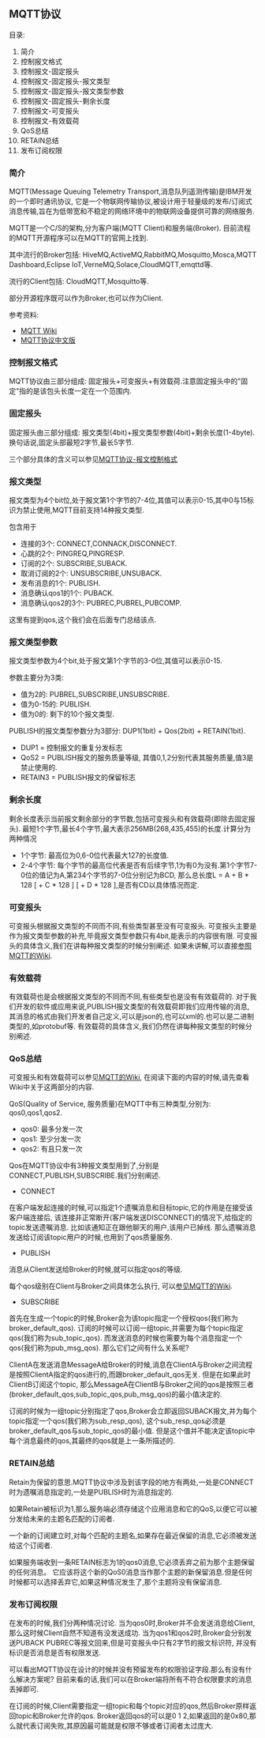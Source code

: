## MQTT协议

目录:

1. 简介
2. 控制报文格式
3. 控制报文-固定报头
4. 控制报文-固定报头-报文类型
5. 控制报文-固定报头-报文类型参数
6. 控制报文-固定报头-剩余长度
7. 控制报文-可变报头
8. 控制报文-有效载荷
9. QoS总结
10. RETAIN总结
11. 发布订阅权限





### 简介

MQTT(Message Queuing Telemetry Transport,消息队列遥测传输)是IBM开发的一个即时通讯协议,
它是一个物联网传输协议,被设计用于轻量级的发布/订阅式消息传输,旨在为低带宽和不稳定的网络环境中的物联网设备提供可靠的网络服务.

MQTT是一个C/S的架构,分为客户端(MQTT Client)和服务端(Broker).
目前流程的MQTT开源程序可以在MQTT的官网上找到.

其中流行的Broker包括: HiveMQ,ActiveMQ,RabbitMQ,Mosquitto,Mosca,MQTT Dashboard,Eclipse IoT,VerneMQ,Solace,CloudMQTT,emqttd等.

流行的Client包括: CloudMQTT,Mosquitto等.

部分开源程序既可以作为Broker,也可以作为Client.

参考资料: 

* [MQTT Wiki](https://github.com/mqtt/mqtt.github.io/wiki/brokers)
* [MQTT协议中文版](https://github.com/mcxiaoke/mqtt)





### 控制报文格式

MQTT协议由三部分组成: 固定报头+可变报头+有效载荷.注意固定报头中的"固定"指的是该包头长度一定在一个范围内.





###  固定报头

固定报头由三部分组成: 报文类型(4bit)+报文类型参数(4bit)+剩余长度(1-4byte).换句话说,固定头部最短2字节,最长5字节.

三个部分具体的含义可以参见[MQTT协议-报文控制格式](https://github.com/mcxiaoke/mqtt/blob/master/mqtt/02-ControlPacketFormat.md)





### 报文类型

报文类型为4个bit位,处于报文第1个字节的7-4位,其值可以表示0-15,其中0与15标识为禁止使用,MQTT目前支持14种报文类型.

包含用于

* 连接的3个: CONNECT,CONNACK,DISCONNECT. 
* 心跳的2个: PINGREQ,PINGRESP. 
* 订阅的2个: SUBSCRIBE,SUBACK. 
* 取消订阅的2个: UNSUBSCRIBE,UNSUBACK. 
* 发布消息的1个: PUBLISH. 
* 消息确认qos1的1个: PUBACK. 
* 消息确认qos2的3个: PUBREC,PUBREL,PUBCOMP.

这里有提到qos,这个我们会在后面专门总结该点.





### 报文类型参数

报文类型参数为4个bit,处于报文第1个字节的3-0位,其值可以表示0-15.

参数主要分为3类:

* 值为2的: PUBREL,SUBSCRIBE,UNSUBSCRIBE.
* 值为0-15的: PUBLISH.
* 值为0的: 剩下的10个报文类型.

PUBLISH的报文类型参数分为3部分: DUP1(1bit) + Qos(2bit) + RETAIN(1bit).

* DUP1 = 控制报文的重复分发标志
* QoS2 = PUBLISH报文的服务质量等级, 其值0,1,2分别代表其服务质量,值3是禁止使用的.
* RETAIN3 = PUBLISH报文的保留标志





### 剩余长度

剩余长度表示当前报文剩余部分的字节数,包括可变报头和有效载荷(即除去固定报头).
最短1个字节,最长4个字节,最大表示256MB(268,435,455)的长度.计算分为两种情况

* 1个字节: 最高位为0,6-0位代表最大127的长度值.
* 2-4个字节: 每个字节的最高位代表是否有后续字节,1为有0为没有.第1个字节7-0位的值记为A,第234个字节的7-0位分别记为BCD,
 那么总长度L = A + B * 128 [ + C * 128 ] [ + D * 128 ],是否有CD以具体情况而定.





### 可变报头

可变报头根据报文类型的不同而不同,有些类型甚至没有可变报头.
可变报头主要是作为报文类型参数的补充,毕竟报文类型参数只有4bit,能表示的内容很有限.
可变报头的具体含义,我们在讲每种报文类型的时候分别阐述.
如果未讲解,可以直接[参照MQTT的Wiki](https://github.com/mcxiaoke/mqtt/blob/master/mqtt/03-ControlPackets.md).




### 有效载荷

有效载荷也是会根据报文类型的不同而不同,有些类型也是没有有效载荷的.
对于我们开发的软件或应用来说,PUBLISH报文类型的有效载荷即我们应用传输的消息,
其消息的格式由我们开发者自己定义,可以是json的,也可以xml的.也可以是二进制类型的,如protobuf等.
有效载荷的具体含义,我们仍然在讲每种报文类型的时候分别阐述.





### QoS总结

可变报头和有效载荷可以参见[MQTT的Wiki](https://github.com/mcxiaoke/mqtt/blob/master/mqtt/01-Introduction.md),
在阅读下面的内容的时候,请先查看Wiki中关于这两部分的内容.

QoS(Quality of Service, 服务质量)在MQTT中有三种类型,分别为: qos0,qos1,qos2.

* qos0: 最多分发一次
* qos1: 至少分发一次
* qos2: 有且只发一次

Qos在MQTT协议中有3种报文类型用到了,分别是 CONNECT,PUBLISH,SUBSCRIBE.我们分别阐述.

* CONNECT

在客户端发起连接的时候,可以指定1个遗嘱消息和目标topic,它的作用是在接受该客户端连接后,
该连接非正常断开(客户端发送DISCONNECT)的情况下,给指定的topic发送遗嘱消息.
比如该通知正在跟他聊天的用户,该用户已掉线.
那么遗嘱消息发送给订阅该topic用户的时候,也用到了qos质量服务.

* PUBLISH

消息从Client发送给Broker的时候,就可以指定qos的等级.

每个qos级别在Client与Broker之间具体怎么执行,
可以[参见MQTT的Wiki](https://github.com/mcxiaoke/mqtt/blob/master/mqtt/04-OperationalBehavior.md).

* SUBSCRIBE

首先在生成一个topic的时候,Broker会为该topic指定一个授权qos(我们称为broker_default_qos).
订阅的时候可以订阅一组topic,并需要为每个topic指定qos(我们称为sub_topic_qos).
而发送消息的时候也需要为每个消息指定一个qos(我们称为pub_msg_qos).
那么它们之间有什么关系呢?

ClientA在发送消息MessageA给Broker的时候,消息在ClientA与Broker之间流程是按照ClientA指定的qos进行的,而跟broker_default_qos无关.
但是在如果此时ClientB订阅这个topic,
那么MessageA在ClientB与Broker之间的qos是按照三者(broker_default_qos,sub_topic_qos,pub_msg_qos)的最小值决定的.

订阅的时候为一组topic分别指定了qos,Broker会立即返回SUBACK报文,并为每个topic指定一个qos(我们称为sub_resp_qos),
这个sub_resp_qos必须是broker_default_qos与sub_topic_qos的最小值.
但是这个值并不能决定该topic中每个消息最终的qos,其最终的qos就是上一条所描述的.





### RETAIN总结

Retain为保留的意思.MQTT协议中涉及到该字段的地方有两处,一处是CONNECT时为遗嘱消息指定的,一处是PUBLISH时为消息指定的.

如果Retain被标识为1,那么服务端必须存储这个应用消息和它的QoS,以便它可以被分发给未来的主题名匹配的订阅者.

一个新的订阅建立时,对每个匹配的主题名,如果存在最近保留的消息,它必须被发送给这个订阅者.

如果服务端收到一条RETAIN标志为1的qos0消息,它必须丢弃之前为那个主题保留的任何消息。
它应该将这个新的QoS0消息当作那个主题的新保留消息.但是任何时候都可以选择丢弃它,如果这种情况发生了,那个主题将没有保留消息.





### 发布订阅权限

在发布的时候,我们分两种情况讨论.
当为qos0时,Broker并不会发送消息给Client,那么这时候Client自然不知道有没发送成功.
当为qos1和qos2时,Broker会分别发送PUBACK PUBREC等报文回来,但是可变报头中只有2字节的报文标识符,
并没有标识是否消息是否有权限发送.

可以看出MQTT协议在设计的时候并没有预留发布的权限验证字段.那么有没有什么解决方案呢?
目前来看的话,我们可以在Broker端将所有不符合权限要求的消息丢掉即可.

在订阅的时候,Client需要指定一组topic和每个topic对应的qos,然后Broker原样返回topic和Broker允许的qos.
Broker返回qos的可以是0 1 2,如果返回的是0x80,那么就代表订阅失败,其原因最可能就是权限不够或者订阅者太过庞大.
